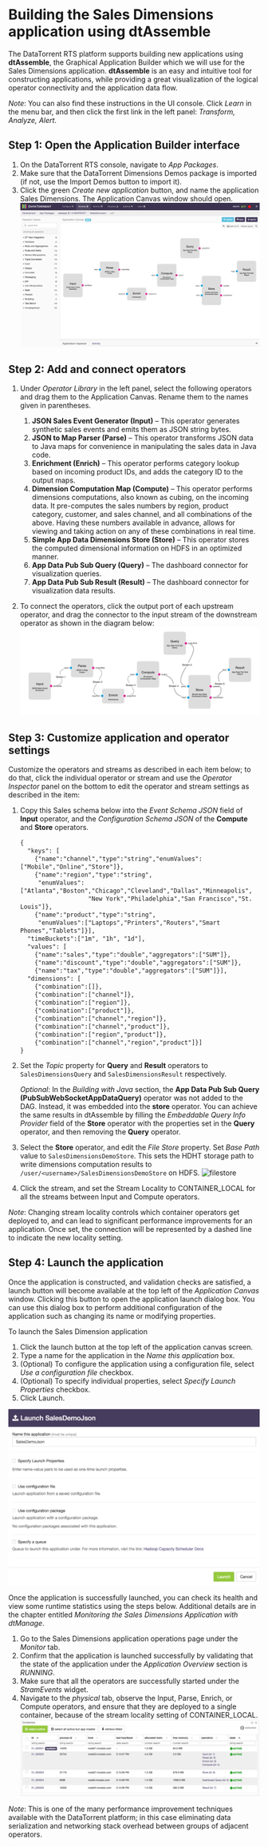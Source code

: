 Building the Sales Dimensions application using dtAssemble
===

The DataTorrent RTS platform supports building new applications using **dtAssemble**, the Graphical
Application Builder which we will use for the Sales Dimensions application. **dtAssemble**
is an easy and intuitive tool for constructing applications,
while providing a great visualization of the logical operator connectivity and the
application data flow.

_Note_: You can also find these instructions in the UI console. Click _Learn_ in the menu
bar, and then click the first link in the left panel: _Transform, Analyze, Alert_.

Step 1: Open the Application Builder interface
---

1.  On the DataTorrent RTS console, navigate to _App Packages_.
2.  Make sure that the DataTorrent Dimensions Demos package is imported (if
    not, use the Import Demos button to import it).
3.  Click the green _Create new application_ button, and name the application
    Sales Dimensions. The Application Canvas window should open.
    ![Canvas](images/sales_dimensions/image23.png "Canvas")


Step 2: Add and connect operators
---

1.  Under _Operator Library_ in the left panel, select the following
    operators and drag them to the Application Canvas. Rename them to
    the names given in parentheses.
    1. **JSON Sales Event Generator (Input)** – This operator generates
       synthetic sales events and emits them as JSON string bytes.
    2. **JSON to Map Parser (Parse)** – This operator transforms JSON
       data to Java maps for convenience in manipulating the sales data
       in Java code.
    3. **Enrichment (Enrich)** – This operator performs category lookup based on
       incoming product IDs, and adds the category ID to the output maps.
    4. **Dimension Computation Map (Compute)** – This operator performs dimensions
       computations, also known as cubing, on the incoming data. It
       pre-computes the sales numbers by region, product category, customer,
       and sales channel, and all combinations of the above. Having these
       numbers available in advance, allows for viewing and taking action on
       any of these combinations in real time.
    5. **Simple App Data Dimensions Store (Store)** &ndash; This operator
       stores the computed dimensional information on HDFS in an optimized manner.
    6. **App Data Pub Sub Query (Query)** &ndash; The dashboard connector for
       visualization queries.
    7. **App Data Pub Sub Result (Result)** &ndash; The dashboard connector for
       visualization data results.

2.  To connect the operators, click the output port of each upstream operator,
    and drag the connector to the input stream of the downstream operator as shown
    in the diagram below:
    ![streams](images/sales_dimensions/image01.png "streams")

Step 3: Customize application and operator settings
---

Customize the operators and streams as described in each item below; to do that,
click the individual operator or stream and use the _Operator Inspector_ panel
on the bottom to edit the operator and stream settings as described in the item:

1.  Copy this Sales schema below into the _Event Schema JSON_ field of **Input**
    operator, and the _Configuration Schema JSON_ of the **Compute** and **Store**
    operators.

        {
          "keys": [
            {"name":"channel","type":"string","enumValues":["Mobile","Online","Store"]},
            {"name":"region","type":"string",
             "enumValues":["Atlanta","Boston","Chicago","Cleveland","Dallas","Minneapolis",
                           "New York","Philadelphia","San Francisco","St. Louis"]},
            {"name":"product","type":"string",
             "enumValues":["Laptops","Printers","Routers","Smart Phones","Tablets"]}],
          "timeBuckets":["1m", "1h", "1d"],
          "values": [
            {"name":"sales","type":"double","aggregators":["SUM"]},
            {"name":"discount","type":"double","aggregators":["SUM"]},
            {"name":"tax","type":"double","aggregators":["SUM"]}],
          "dimensions": [
            {"combination":[]},
            {"combination":["channel"]},
            {"combination":["region"]},
            {"combination":["product"]},
            {"combination":["channel","region"]},
            {"combination":["channel","product"]},
            {"combination":["region","product"]},
            {"combination":["channel","region","product"]}]
        }

2.  Set the _Topic_ property for **Query** and **Result** operators to
    `SalesDimensionsQuery` and `SalesDimensionsResult` respectively.

    _Optional_: In the _Building with Java_ section, the **App Data Pub Sub Query (PubSubWebSocketAppDataQuery)** operator was not added to the DAG. Instead, it was embedded into the **store** operator. You can achieve the same results in dtAssemble by filling the _Embeddable Query Info Provider_ field of the **Store** operator with the properties set in the **Query** operator, and then removing the **Query** operator.

3.  Select the **Store** operator, and edit the _File Store_ property.
    Set _Base Path_ value to `SalesDimensionsDemoStore`. This sets the HDHT
    storage path to write dimensions computation results to
    `/user/<username>/SalesDimensionsDemoStore` on HDFS.
    ![filestore](images/sales_dimensions/image05.png "filestore")
4.  Click the stream, and set the Stream Locality to CONTAINER_LOCAL
    for all the streams between Input and Compute operators.

_Note_: Changing stream locality controls which container operators
get deployed to, and can lead to significant performance improvements
for an application. Once set, the connection will be represented by a
dashed line to indicate the new locality setting.

Step 4: Launch the application
---
Once the application is constructed, and validation checks are
satisfied, a launch button will become available at the top left of the
_Application Canvas_ window. Clicking this button to open the application
launch dialog box. You can use this dialog box to perform additional
configuration of the application such as changing its name or modifying
properties.

To launch the Sales Dimension application

1.  Click the launch button at the top left of the application canvas screen.
2.  Type a name for the application in the _Name this application_ box.
3.  (Optional) To configure the application using a configuration file, select
    _Use a configuration file_ checkbox.
4.  (Optional) To specify individual properties, select
    _Specify Launch Properties_ checkbox.
5.  Click Launch.

![Launch](images/sales_dimensions/image21.png "Launch")

Once the application is successfully launched, you can check its
health and view some runtime statistics using the steps below.
Additional details are in the chapter entitled _Monitoring the Sales
Dimensions Application with dtManage_.

1.  Go to the Sales Dimensions application operations page under the _Monitor_ tab.
2.  Confirm that the application is launched successfully by validating that
    the state of the application under the _Application Overview_ section
    is _RUNNING_.
3.  Make sure that all the operators are successfully started under the
    _StramEvents_ widget.
4.  Navigate to the _physical_ tab, observe the Input, Parse, Enrich, or
    Compute operators, and ensure that they are deployed to a single container,
    because of the stream locality setting of CONTAINER_LOCAL.
    ![containers](images/sales_dimensions/image35.png "containers")

_Note_: This is one of the many performance improvement techniques
available with the DataTorrent platform; in this case eliminating data
serialization and networking stack overhead between groups of adjacent
operators.
